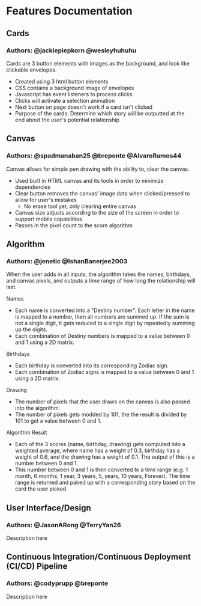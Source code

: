 # Features Documentation

## Cards
### Authors: @jackiepiepkorn @wesleyhuhuhu

Cards are 3 button elements with images as the background,
and look like clickable envelopes.
- Created using 3 html button elements
- CSS contains a background image of envelopes
- Javascript has event listeners to process clicks
- Clicks will activate a selection animation
- Next button on page doesn't work if a card isn't clicked
- Purpose of the cards: Determine which story will be outputted at the end about the user's potential relationship

## Canvas
### Authors: @spadmanaban25 @breponte @AlvaroRamos44

Canvas allows for simple pen drawing with the ability to,
clear the canvas.
- Used built in HTML canvas and its tools in order to minimize dependencies
- Clear button removes the canvas' image data when clicked/pressed to allow for user's mistakes
  - No erase tool yet, only clearing entire canvas
- Canvas size adjusts according to the size of the screen in order to support mobile capabilities
- Passes in the pixel count to the score algorithm

## Algorithm
### Authors: @jenetic @IshanBanerjee2003

When the user adds in all inputs, the algorithm takes the names, birthdays, and canvas pixels, and outputs a time range of how long the relationship will last.

Names
- Each name is converted into a "Destiny number". Each letter in the name is mapped to a number, then all numbers are summed up. If the sum is not a single digit, it gets reduced to a single digit by repeatedly summing up the digits.
- Each combination of Destiny numbers is mapped to a value between 0 and 1 using a 2D matrix. 

Birthdays
- Each birthday is converted into its corresponding Zodiac sign.
- Each combination of Zodiac signs is mapped to a value between 0 and 1 using a 2D matrix.

Drawing
- The number of pixels that the user draws on the canvas is also passed into the algorithm.
- The number of pixels gets modded by 101, the the result is divided by 101 to get a value between 0 and 1.

Algorithm Result
- Each of the 3 scores (name, birthday, drawing) gets computed into a weighted average, where name has a weight of 0.3, birthday has a weight of 0.6, and the drawing has a weight of 0.1. The output of this is a number between 0 and 1.
- This number between 0 and 1 is then converted to a time range (e.g. 1 month, 6 months, 1 year, 3 years, 5, years, 10 years, Forever). The time range is returned and paired up with a corresponding story based on the card the user picked.

## User Interface/Design
### Authors: @JasonARong @TerryYan26

Description here

## Continuous Integration/Continuous Deployment (CI/CD) Pipeline
### Authors: @codyprupp @breponte

Description here
